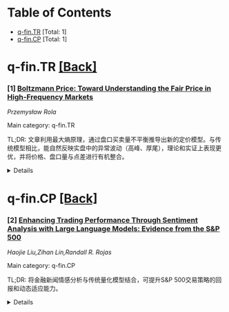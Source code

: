 <div id=toc></div>

# Table of Contents

- [q-fin.TR](#q-fin.TR) [Total: 1]
- [q-fin.CP](#q-fin.CP) [Total: 1]


<div id='q-fin.TR'></div>

# q-fin.TR [[Back]](#toc)

### [1] [Boltzmann Price: Toward Understanding the Fair Price in High-Frequency Markets](https://arxiv.org/abs/2507.09734)
*Przemysław Rola*

Main category: q-fin.TR

TL;DR: 文章利用最大熵原理，通过盘口买卖量不平衡推导出新的定价模型。与传统模型相比，能自然反映实盘中的异常波动（高峰、厚尾），理论和实证上表现更优，并将价格、盘口量与点差进行有机整合。


<details>
  <summary>Details</summary>
Motivation: 目前市场常用的定价模型（如Bachelier或几何布朗运动）假设波动率为常数，难以解释实际市场中出现的高峰态和厚尾现象。现有方法往往忽略了盘口买卖盘的不平衡影响。本文旨在通过引入盘口失衡视角改进价格建模。

Method: 该文采用最大熵原理（Maximum Entropy Principle）推导出一族参数化价格。具体地，利用盘口顶端买卖盘的数量不平衡，推算出最小偏见的价格分布，并据此建模价格动态：价格的漂移和波动都由盘口失衡所驱动。此外，通过概率模型描述买盘和卖盘状态，并通过模拟和实证数据进行验证。

Result: 这种新模型在部分参数条件下可逼近传统定价（如中间价或加权中间价），但显著区别在于：模拟结果显示该模型能够产生更高的峰度和厚尾分布。订单失衡自然而然地推动价格漂移，提升了模型对实际股价数据的拟合效果。

Conclusion: 本文提出的价格建模方法，将最大熵原理与盘口量不平衡结合，不仅能刻画常规价格走势，还能反映实际市场中的异常波动与厚尾现象。模型在理论上统一了价格、盘口不平衡与点差，能更真实描述实际市场。

Abstract: In this paper, we introduce a parametrized family of prices derived from the
Maximum Entropy Principle. The price is obtained from the distribution that
minimizes bias, given the bid and ask volume imbalance at the top of the order
book. Under specific parameter choices, it closely approximates the mid-price
or the weighted mid-price. Using probabilities of bid and ask states, we
propose a model of price dynamics in which both drift and volatility are driven
by volume imbalance. Compared to standard models like Bachelier or Geometric
Brownian Motion with constant volatility, our model can generate higher
kurtosis and heavy-tailed distributions. Additionally, the drift term naturally
emerges as a consequence of the order book imbalance. We validate the model
through simulation and demonstrate its fit to historical equity data. The model
provides a theoretical framework, integrating price, volume imbalance, and
spread.

</details>


<div id='q-fin.CP'></div>

# q-fin.CP [[Back]](#toc)

### [2] [Enhancing Trading Performance Through Sentiment Analysis with Large Language Models: Evidence from the S&P 500](https://arxiv.org/abs/2507.09739)
*Haojie Liu,Zihan Lin,Randall R. Rojas*

Main category: q-fin.CP

TL;DR: 将金融新闻情感分析与传统量化模型结合，可提升S&P 500交易策略的回报和动态适应能力。


<details>
  <summary>Details</summary>
Motivation: 金融市场波动性大，传统交易策略常常无法灵活应对市场情绪变化，亟需将实时情感分析与量化交易结合以提升决策效果。

Method: 将金融新闻情感分析（利用GPT-2和FinBERT）与技术指标、时间序列模型（如ARIMA和ETS）结合，优化S&P 500的交易策略。通过与买入持有策略和单纯基于情感的策略等方法进行比较，评估资产价值及回报率。

Result: 将情感驱动洞察与传统模型结合，提升了交易表现，使策略能更灵活地适应市场波动。

Conclusion: 多元信息融合能够提升交易策略的有效性，支持在波动环境中动态调整投资策略。

Abstract: This study integrates real-time sentiment analysis from financial news, GPT-2
and FinBERT, with technical indicators and time-series models like ARIMA and
ETS to optimize S&P 500 trading strategies. By merging sentiment data with
momentum and trend-based metrics, including a benchmark buy-and-hold and
sentiment-based approach, is evaluated through assets values and returns.
Results show that combining sentiment-driven insights with traditional models
improves trading performance, offering a more dynamic approach to stock trading
that adapts to market changes in volatile environments.

</details>
